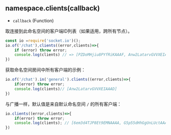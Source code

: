 ## namespace.clients(callback)

- `callback` (Function)

取连接到此命名空间的客户端ID列表（如果适用，跨所有节点）。

```js
const io =require('socket.io')();
io.of('/chat'),clients((error,clients)=>{
    if (error) throw error;
    console.log(clients) // => [PZDoMHjiu8PYfRiKAAAF, Anw2LatarvGVVXEIAAAD]
})
```

获取命名空间房间中所有客户端的示例：

```js
io.of('/chat').in('general').clients((error,clients)=>{
    if(error) throw error;
    console.log(clients)// [Anw2LatarvGVVXEIAAAD]
})
```

与广播一样，默认值是来自默认命名空间 `/` 的所有客户端：

```js
io.clients((error,clients)=>{
    if(error) throw error;
    console.log(clients); // [6em3d4TJP8Et9EMNAAAA, G5p55dHhGgUnLUctAAAB]
})
```
